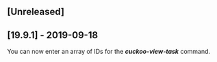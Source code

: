 ## [Unreleased]


## [19.9.1] - 2019-09-18
You can now enter an array of IDs for the ***cuckoo-view-task*** command.
